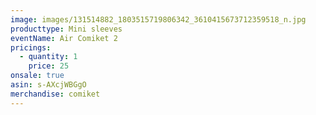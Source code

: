 ```yaml
---
image: images/131514882_1803515719806342_3610415673712359518_n.jpg
producttype: Mini sleeves
eventName: Air Comiket 2
pricings:
  - quantity: 1
    price: 25
onsale: true
asin: s-AXcjWBGgO
merchandise: comiket
---
```

